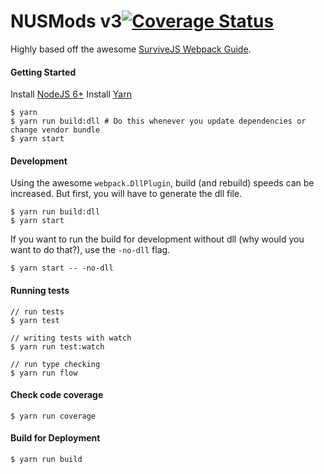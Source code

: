 NUSMods v3[![Coverage Status](https://coveralls.io/repos/github/nusmodifications/nusmods/badge.svg?branch=master)](https://coveralls.io/github/nusmodifications/nusmods?branch=master)
==

Highly based off the awesome [SurviveJS Webpack Guide](http://survivejs.com/webpack/).

#### Getting Started
Install [NodeJS 6+](https://nodejs.org/en/)
Install [Yarn](https://yarnpkg.com/en/docs/install)

```
$ yarn
$ yarn run build:dll # Do this whenever you update dependencies or change vendor bundle
$ yarn start
```

#### Development

Using the awesome `webpack.DllPlugin`, build (and rebuild) speeds can be increased. But first, you will have
to generate the dll file.

```
$ yarn run build:dll
$ yarn start
```

If you want to run the build for development without dll (why would you want to do that?), use the `-no-dll` flag.

```
$ yarn start -- -no-dll
```

#### Running tests
```
// run tests
$ yarn test

// writing tests with watch
$ yarn run test:watch

// run type checking
$ yarn run flow
```

#### Check code coverage
```
$ yarn run coverage
```

#### Build for Deployment
```
$ yarn run build
```
